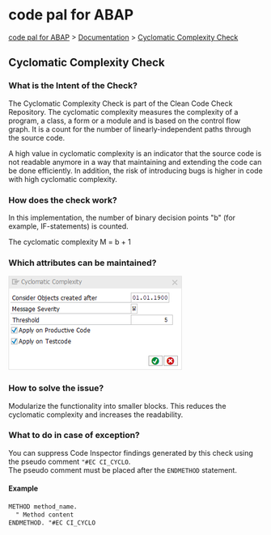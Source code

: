 # code pal for ABAP

[code pal for ABAP](../../README.md) > [Documentation](../check_documentation.md) > [Cyclomatic Complexity Check](cyclomatic-complexity.md)

## Cyclomatic Complexity Check

### What is the Intent of the Check?

The Cyclomatic Complexity Check is part of the Clean Code Check Repository. The cyclomatic complexity measures the complexity of a program, a class, a form or a module and is based on the control flow graph. It is a count for the number of linearly-independent paths through the source code.

A high value in cyclomatic complexity is an indicator that the source code is not readable anymore in a way that maintaining and extending the code can be done efficiently. In addition, the risk of introducing bugs is higher in code with high cyclomatic complexity.

### How does the check work?

In this implementation, the number of binary decision points "b" (for example, IF-statements) is counted.

The cyclomatic complexity M = b + 1

### Which attributes can be maintained?

![Attributes](./imgs/cyclomatic_complexity.png)

### How to solve the issue?

Modularize the functionality into smaller blocks. This reduces the cyclomatic complexity and increases the readability.

### What to do in case of exception?

You can suppress Code Inspector findings generated by this check using the pseudo comment `"#EC CI_CYCLO`.  
The pseudo comment must be placed after the `ENDMETHOD` statement.

#### Example

```abap
METHOD method_name.
  " Method content
ENDMETHOD. "#EC CI_CYCLO
```
